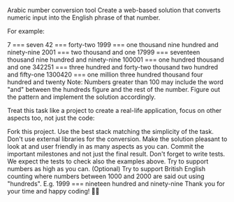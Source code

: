 Arabic number conversion tool
Create a web-based solution that converts numeric input into the English phrase of that number.

For example:

7 === seven
42 === forty-two
1999 === one thousand nine hundred and ninety-nine
2001 === two thousand and one
17999 === seventeen thousand nine hundred and ninety-nine
100001 === one hundred thousand and one
342251 === three hundred and forty-two thousand two hundred and fifty-one
1300420 === one million three hundred thousand four hundred and twenty
Note: Numbers greater than 100 may include the word "and" between the hundreds figure and the rest of the number. Figure out the pattern and implement the solution accordingly.

Treat this task like a project to create a real-life application, focus on other aspects too, not just the code:

Fork this project.
Use the best stack matching the simplicity of the task.
Don't use external libraries for the conversion.
Make the solution pleasant to look at and user friendly in as many aspects as you can.
Commit the important milestones and not just the final result.
Don't forget to write tests. We expect the tests to check also the examples above.
Try to support numbers as high as you can.
(Optional) Try to support British English counting where numbers between 1000 and 2000 are said out using "hundreds". E.g. 1999 === nineteen hundred and ninety-nine
Thank you for your time and happy coding! 🧑‍💻
